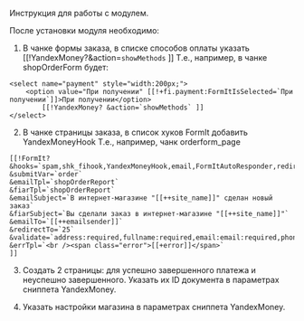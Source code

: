 Инструкция для работы с модулем.

После установки модуля необходимо:
1. В чанке формы заказа, в списке способов оплаты указать [[!YandexMoney?&action=`showMethods` ]]
Т.е., например, в чанке shopOrderForm будет:
```
<select name="payment" style="width:200px;">
	<option value="При получении" [[!+fi.payment:FormItIsSelected=`При получении`]]>При получении</option>
        [[!YandexMoney? &action=`showMethods` ]]
</select>
```
2. В чанке страницы заказа, в список хуков FormIt добавить YandexMoneyHook
Т.е., например, чанк orderform_page
```
[[!FormIt?
&hooks=`spam,shk_fihook,YandexMoneyHook,email,FormItAutoResponder,redirect`
&submitVar=`order`
&emailTpl=`shopOrderReport`
&fiarTpl=`shopOrderReport`
&emailSubject=`В интернет-магазине "[[++site_name]]" сделан новый заказ`
&fiarSubject=`Вы сделали заказ в интернет-магазине "[[++site_name]]"`
&emailTo=`[[++emailsender]]`
&redirectTo=`25`
&validate=`address:required,fullname:required,email:email:required,phone:required`
&errTpl=`<br /><span class="error">[[+error]]</span>`
]]
```
3. Создать 2 страницы: для успешно завершенного платежа и неуспешно завершенного. Указать их ID документа в параметрах сниппета YandexMoney. 

4. Указать настройки магазина в параметрах сниппета YandexMoney.
